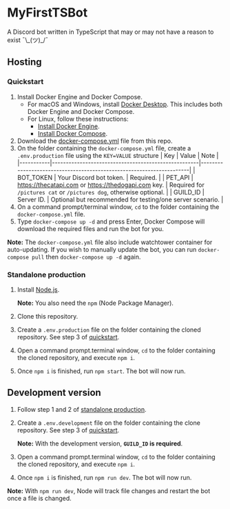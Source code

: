 # MyFirstTSBot
A Discord bot written in TypeScript that may or may not have a reason to exist ¯\\\_(ツ)_/¯

## Hosting
### Quickstart
1. Install Docker Engine and Docker Compose.
   - For macOS and Windows, install [Docker Desktop](https://www.docker.com/get-started). This includes both Docker Engine and Docker Compose.
   - For Linux, follow these instructions:
     - [Install Docker Engine](https://docs.docker.com/engine/install/).
     - [Install Docker Compose](https://docs.docker.com/compose/install/).
2. Download the [docker-compose.yml](/docker-compose.yml) file from this repo.
3. On the folder containing the `docker-compose.yml` file, create a `.env.production` file using the `KEY=VALUE` structure
   | Key       | Value                                               | Note                                                                 |
   |-----------|-----------------------------------------------------|----------------------------------------------------------------------|
   | BOT_TOKEN | Your Discord bot token.                             | Required.                                                            |
   | PET_API   | https://thecatapi.com or https://thedogapi.com key. | Required for `/pictures cat` or `/pictures dog`, otherwise optional. |
   | GUILD_ID  | Server ID.                                          | Optional but recommended for testing/one server scenario.            |
4. On a command prompt/terminal window, `cd` to the folder containing the `docker-compose.yml` file.
5. Type `docker-compose up -d` and press Enter, Docker Compose will download the required files and run the bot for you.

**Note:** The `docker-compose.yml` file also include watchtower container for auto-updating. If you wish to manually update the bot, you can run `docker-compose pull` then `docker-compose up -d` again.

### Standalone production
1. Install [Node.js](https://nodejs.org/en/).

   **Note:** You also need the `npm` (Node Package Manager).

2. Clone this repository.
3. Create a `.env.production` file on the folder containing the cloned repository. See step 3 of [quickstart](#quickstart).
4. Open a command prompt.terminal window, `cd` to the folder containing the cloned repository, and execute `npm i`.
5. Once `npm i` is finished, run `npm start`. The bot will now run.

## Development version
1. Follow step 1 and 2 of [standalone production](#standalone-production).
2. Create a `.env.development` file on the folder containing the clone repository. See step 3 of [quickstart](#quickstart).

   **Note:** With the development version, **`GUILD_ID` is required**.

3. Open a command prompt.terminal window, `cd` to the folder containing the cloned repository, and execute `npm i`.
4. Once `npm i` is finished, run `npm run dev`. The bot will now run.

**Note:** With `npm run dev`, Node will track file changes and restart the bot once a file is changed.
